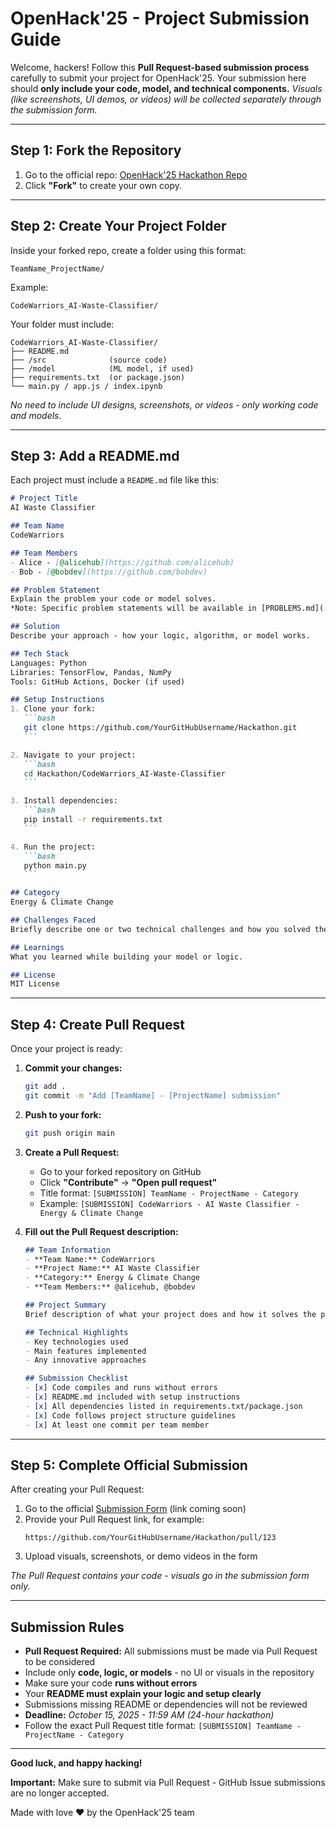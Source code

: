 # OpenHack'25 - Project Submission Guide 

Welcome, hackers!
Follow this **Pull Request-based submission process** carefully to submit your project for OpenHack'25.
Your submission here should **only include your code, model, and technical components.**
*Visuals (like screenshots, UI demos, or videos) will be collected separately through the submission form.*

---

## Step 1: Fork the Repository

1. Go to the official repo: [OpenHack'25 Hackathon Repo](https://github.com/OpenHack-25/Hackathon)
2. Click **"Fork"** to create your own copy.

---

## Step 2: Create Your Project Folder

Inside your forked repo, create a folder using this format:

```
TeamName_ProjectName/
```

Example:

```
CodeWarriors_AI-Waste-Classifier/
```

Your folder must include:

```
CodeWarriors_AI-Waste-Classifier/
├── README.md
├── /src              (source code)
├── /model            (ML model, if used)
├── requirements.txt  (or package.json)
└── main.py / app.js / index.ipynb
```

*No need to include UI designs, screenshots, or videos - only working code and models.*

---

## Step 3: Add a README.md

Each project must include a `README.md` file like this:

````markdown
# Project Title
AI Waste Classifier

## Team Name
CodeWarriors

## Team Members
- Alice - [@alicehub](https://github.com/alicehub)
- Bob - [@bobdev](https://github.com/bobdev)

## Problem Statement
Explain the problem your code or model solves.
*Note: Specific problem statements will be available in [PROBLEMS.md](./PROBLEMS.md) 15 minutes before the hackathon starts.*

## Solution
Describe your approach - how your logic, algorithm, or model works.

## Tech Stack
Languages: Python  
Libraries: TensorFlow, Pandas, NumPy  
Tools: GitHub Actions, Docker (if used)

## Setup Instructions
1. Clone your fork:
   ```bash
   git clone https://github.com/YourGitHubUsername/Hackathon.git
   ```

2. Navigate to your project:
   ```bash
   cd Hackathon/CodeWarriors_AI-Waste-Classifier
   ```

3. Install dependencies:
   ```bash
   pip install -r requirements.txt
   ```

4. Run the project:
   ```bash
   python main.py
   ```

## Category
Energy & Climate Change

## Challenges Faced
Briefly describe one or two technical challenges and how you solved them.

## Learnings
What you learned while building your model or logic.

## License
MIT License
````

---

## Step 4: Create Pull Request

Once your project is ready:

1. **Commit your changes:**
   ```bash
   git add .
   git commit -m "Add [TeamName] - [ProjectName] submission"
   ```

2. **Push to your fork:**
   ```bash
   git push origin main
   ```

3. **Create a Pull Request:**
   - Go to your forked repository on GitHub
   - Click **"Contribute"** → **"Open pull request"**
   - Title format: `[SUBMISSION] TeamName - ProjectName - Category`
   - Example: `[SUBMISSION] CodeWarriors - AI Waste Classifier - Energy & Climate Change`

4. **Fill out the Pull Request description:**
   ```markdown
   ## Team Information
   - **Team Name:** CodeWarriors
   - **Project Name:** AI Waste Classifier
   - **Category:** Energy & Climate Change
   - **Team Members:** @alicehub, @bobdev

   ## Project Summary
   Brief description of what your project does and how it solves the problem.

   ## Technical Highlights
   - Key technologies used
   - Main features implemented
   - Any innovative approaches

   ## Submission Checklist
   - [x] Code compiles and runs without errors
   - [x] README.md included with setup instructions
   - [x] All dependencies listed in requirements.txt/package.json
   - [x] Code follows project structure guidelines
   - [x] At least one commit per team member
   ```

---

## Step 5: Complete Official Submission

After creating your Pull Request:

1. Go to the official [Submission Form](https://forms.gle/form) (link coming soon)
2. Provide your Pull Request link, for example:
   ```
   https://github.com/YourGitHubUsername/Hackathon/pull/123
   ```
3. Upload visuals, screenshots, or demo videos in the form

*The Pull Request contains your code - visuals go in the submission form only.*

---

## Submission Rules

* **Pull Request Required:** All submissions must be made via Pull Request to be considered
* Include only **code, logic, or models** - no UI or visuals in the repository
* Make sure your code **runs without errors**
* Your **README must explain your logic and setup clearly**
* Submissions missing README or dependencies will not be reviewed
* **Deadline:** *October 15, 2025 - 11:59 AM (24-hour hackathon)*
* Follow the exact Pull Request title format: `[SUBMISSION] TeamName - ProjectName - Category`

---


**Good luck, and happy hacking!**

**Important:** Make sure to submit via Pull Request - GitHub Issue submissions are no longer accepted.

Made with love ❤️ by the OpenHack'25 team
